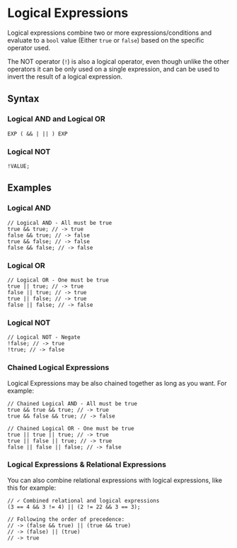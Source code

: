# Logical Expressions

Logical expressions combine two or more expressions/conditions and evaluate to a `bool` value (Either `true` or `false`)
based on the specific operator used.

The NOT operator (`!`) is also a logical operator, even though unlike the other operators it can be only used on a
single expression, and can be used to invert the result of a logical expression.

## Syntax

### Logical AND and Logical OR

```kipper
EXP ( && | || ) EXP
```

### Logical NOT

```kipper
!VALUE;
```

## Examples

### Logical AND

```kipper
// Logical AND - All must be true
true && true; // -> true
false && true; // -> false
true && false; // -> false
false && false; // -> false
```

### Logical OR

```kipper
// Logical OR - One must be true
true || true; // -> true
false || true; // -> true
true || false; // -> true
false || false; // -> false
```

### Logical NOT

```kipper
// Logical NOT - Negate
!false; // -> true
!true; // -> false
```

### Chained Logical Expressions

Logical Expressions may be also chained together as long as you want. For example:

```kipper
// Chained Logical AND - All must be true
true && true && true; // -> true
true && false && true; // -> false

// Chained Logical OR - One must be true
true || true || true; // -> true
true || false || true; // -> true
false || false || false; // -> false
```

### Logical Expressions & Relational Expressions

You can also combine relational expressions with logical expressions, like this for example:

```kipper
// ✓ Combined relational and logical expressions
(3 == 4 && 3 != 4) || (2 != 22 && 3 == 3);

// Following the order of precedence:
// -> (false && true) || (true && true)
// -> (false) || (true)
// -> true
```
